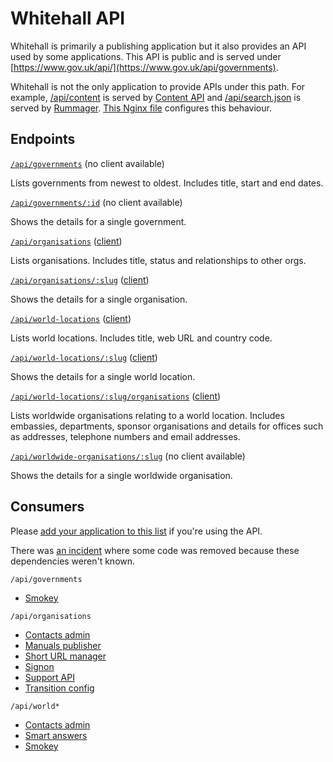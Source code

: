 # Whitehall API

Whitehall is primarily a publishing application but it also provides an API used
by some applications. This API is public and is served under
[https://www.gov.uk/api/](https://www.gov.uk/api/governments).

Whitehall is not the only application to provide APIs under this path. For
example,
[/api/content](https://www.gov.uk/api/content/government)
is served by
[Content API](https://content-api.publishing.service.gov.uk)
and
[/api/search.json](https://www.gov.uk/api/search.json) is
served by
[Rummager](https://docs.publishing.service.gov.uk/apps/rummager.html).
[This Nginx file](https://github.com/alphagov/govuk-puppet/blob/master/modules/govuk/templates/publicapi_nginx_extra_config.erb)
configures this behaviour.

## Endpoints

[`/api/governments`](https://www.gov.uk/api/governments) (no client available)

Lists governments from newest to oldest. Includes title, start and end dates.

[`/api/governments/:id`](https://www.gov.uk/api/governments/2015-conservative-government) (no client available)

Shows the details for a single government.

[`/api/organisations`](https://www.gov.uk/api/organisations) ([client](https://github.com/alphagov/gds-api-adapters/blob/0f24f4bc94ed1f8713c894b854c10ea867e6cf25/lib/gds_api/organisations.rb#L4-L6))

Lists organisations. Includes title, status and relationships to other orgs.

[`/api/organisations/:slug`](https://www.gov.uk/api/organisations/attorney-generals-office) ([client](https://github.com/alphagov/gds-api-adapters/blob/0f24f4bc94ed1f8713c894b854c10ea867e6cf25/lib/gds_api/organisations.rb#L8-L10))

Shows the details for a single organisation.

[`/api/world-locations`](https://www.gov.uk/api/world-locations) ([client](https://github.com/alphagov/gds-api-adapters/blob/0f24f4bc94ed1f8713c894b854c10ea867e6cf25/lib/gds_api/worldwide.rb#L4-L6))

Lists world locations. Includes title, web URL and country code.

[`/api/world-locations/:slug`](https://www.gov.uk/api/world-locations/afghanistan) ([client](https://github.com/alphagov/gds-api-adapters/blob/0f24f4bc94ed1f8713c894b854c10ea867e6cf25/lib/gds_api/worldwide.rb#L8-L10))

Shows the details for a single world location.

[`/api/world-locations/:slug/organisations`](https://www.gov.uk/api/world-locations/afghanistan/organisations) ([client](https://github.com/alphagov/gds-api-adapters/blob/0f24f4bc94ed1f8713c894b854c10ea867e6cf25/lib/gds_api/worldwide.rb#L12-L14))

Lists worldwide organisations relating to a world location. Includes embassies,
departments, sponsor organisations and details for offices such as addresses,
telephone numbers and email addresses.

[`/api/worldwide-organisations/:slug`](https://www.gov.uk/api/worldwide-organisations/department-for-international-trade-afghanistan) (no client available)

Shows the details for a single worldwide organisation.

## Consumers

Please
[add your application to this list](https://github.com/alphagov/whitehall/edit/master/docs/api.md)
if you're using the API.

There was
[an incident](https://insidegovuk.blog.gov.uk/2017/09/27/incident-report-broken-smart-answers/)
where some code was removed because these dependencies weren't known.

`/api/governments`
- [Smokey](https://github.com/alphagov/smokey/blob/f8678c4fe4805334b0ace8ddf5133be99094fc04/features/publicapi.feature#L22)

`/api/organisations`
- [Contacts admin](https://github.com/alphagov/contacts-admin/blob/76122b8494dc3639bd8c3df947096657d101dacc/app/tasks/import_organisations.rb#L19)
- [Manuals publisher](https://github.com/alphagov/manuals-publisher/blob/90821bd6cec6613442287b85c7be4ef3c593c761/lib/services.rb#L20)
- [Short URL manager](https://github.com/alphagov/short-url-manager/blob/9d607b4e7008d1a3243a1877259ab6e800b869d3/app/services/organisation_importer.rb#L27)
- [Signon](https://github.com/alphagov/signon/blob/53302a17ccfedca9914d15937a040d6b586dbebd/lib/organisations_fetcher.rb#L24)
- [Support API](https://github.com/alphagov/support-api/blob/e6f4b9db213c6dd7b75aef832f12bf1da7070d4d/lib/organisation_importer.rb#L67)
- [Transition config](https://github.com/alphagov/transition-config/blob/5c6e76f76646ff5e4db62b77bf6681d92d86f503/lib/redirector/organisations.rb#L9)

`/api/world*`
- [Contacts admin](https://github.com/alphagov/contacts-admin/blob/b1a2596e5dea6eae981bd4c758984398577fced8/app/lib/services.rb#L6)
- [Smart answers](https://github.com/alphagov/smart-answers/blob/b7be47f2d2cc7d25487e4b2c5a92ebba2f8ef317/lib/services.rb#L21)
- [Smokey](https://github.com/alphagov/smokey/blob/c9ddfbe8e00d89a306ca85098509734bb8403c3e/features/whitehall.feature#L112)
